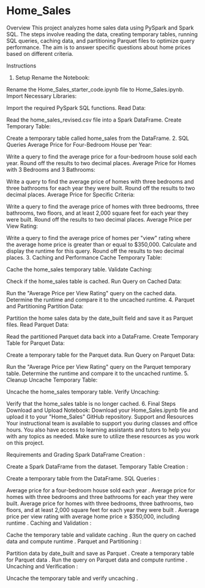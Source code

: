 # Home_Sales

Overview
This project analyzes home sales data using PySpark and Spark SQL. The steps involve reading the data, creating temporary tables, running SQL queries, caching data, and partitioning Parquet files to optimize query performance. The aim is to answer specific questions about home prices based on different criteria.

Instructions
1. Setup
Rename the Notebook:

Rename the Home_Sales_starter_code.ipynb file to Home_Sales.ipynb.
Import Necessary Libraries:

Import the required PySpark SQL functions.
Read Data:

Read the home_sales_revised.csv file into a Spark DataFrame.
Create Temporary Table:

Create a temporary table called home_sales from the DataFrame.
2. SQL Queries
Average Price for Four-Bedroom House per Year:

Write a query to find the average price for a four-bedroom house sold each year. Round off the results to two decimal places.
Average Price for Homes with 3 Bedrooms and 3 Bathrooms:

Write a query to find the average price of homes with three bedrooms and three bathrooms for each year they were built. Round off the results to two decimal places.
Average Price for Specific Criteria:

Write a query to find the average price of homes with three bedrooms, three bathrooms, two floors, and at least 2,000 square feet for each year they were built. Round off the results to two decimal places.
Average Price per View Rating:

Write a query to find the average price of homes per "view" rating where the average home price is greater than or equal to $350,000. Calculate and display the runtime for this query. Round off the results to two decimal places.
3. Caching and Performance
Cache Temporary Table:

Cache the home_sales temporary table.
Validate Caching:

Check if the home_sales table is cached.
Run Query on Cached Data:

Run the "Average Price per View Rating" query on the cached data. Determine the runtime and compare it to the uncached runtime.
4. Parquet and Partitioning
Partition Data:

Partition the home sales data by the date_built field and save it as Parquet files.
Read Parquet Data:

Read the partitioned Parquet data back into a DataFrame.
Create Temporary Table for Parquet Data:

Create a temporary table for the Parquet data.
Run Query on Parquet Data:

Run the "Average Price per View Rating" query on the Parquet temporary table. Determine the runtime and compare it to the uncached runtime.
5. Cleanup
Uncache Temporary Table:

Uncache the home_sales temporary table.
Verify Uncaching:

Verify that the home_sales table is no longer cached.
6. Final Steps
Download and Upload Notebook:
Download your Home_Sales.ipynb file and upload it to your "Home_Sales" GitHub repository.
Support and Resources
Your instructional team is available to support you during classes and office hours. You also have access to learning assistants and tutors to help you with any topics as needed. Make sure to utilize these resources as you work on this project.

Requirements and Grading
Spark DataFrame Creation :

Create a Spark DataFrame from the dataset.
Temporary Table Creation :

Create a temporary table from the DataFrame.
SQL Queries :

Average price for a four-bedroom house sold each year .
Average price for homes with three bedrooms and three bathrooms for each year they were built.
Average price for homes with three bedrooms, three bathrooms, two floors, and at least 2,000 square feet for each year they were built .
Average price per view rating with average home price ≥ $350,000, including runtime .
Caching and Validation :

Cache the temporary table and validate caching .
Run the query on cached data and compute runtime .
Parquet and Partitioning :

Partition data by date_built and save as Parquet .
Create a temporary table for Parquet data .
Run the query on Parquet data and compute runtime .
Uncaching and Verification :

Uncache the temporary table and verify uncaching .
